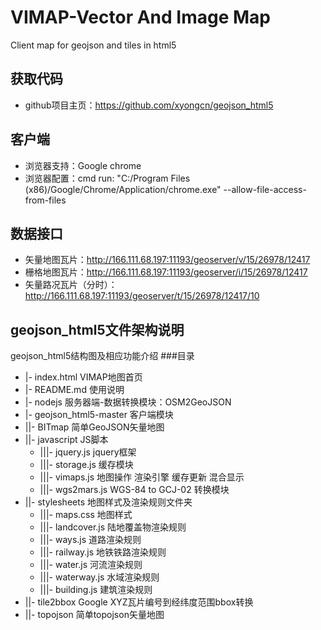 # VIMAP-Vector And Image Map
Client map for geojson and tiles in html5

## 获取代码
* github项目主页：https://github.com/xyongcn/geojson_html5

## 客户端
* 浏览器支持：Google chrome
*  浏览器配置：cmd run: "C:/Program Files (x86)/Google/Chrome/Application/chrome.exe" --allow-file-access-from-files

## 数据接口
* 矢量地图瓦片：http://166.111.68.197:11193/geoserver/v/15/26978/12417
* 栅格地图瓦片：http://166.111.68.197:11193/geoserver/i/15/26978/12417
*  矢量路况瓦片（分时）：http://166.111.68.197:11193/geoserver/t/15/26978/12417/10

## geojson_html5文件架构说明
geojson_html5结构图及相应功能介绍
###目录
* |- index.html VIMAP地图首页
* |- README.md 使用说明
* |- nodejs 服务器端-数据转换模块：OSM2GeoJSON
* |- geojson_html5-master 客户端模块
 * ||- BITmap 简单GeoJSON矢量地图
 * ||- javascript JS脚本
     * |||- jquery.js jquery框架
     * |||- storage.js 缓存模块
     * |||- vimaps.js 地图操作 渲染引擎 缓存更新 混合显示
     * |||- wgs2mars.js WGS-84 to GCJ-02 转换模块
 * ||- stylesheets 地图样式及渲染规则文件夹
     * |||- maps.css 地图样式
     * |||- landcover.js 陆地覆盖物渲染规则
     * |||- ways.js 道路渲染规则
     * |||- railway.js 地铁铁路渲染规则
     * |||- water.js 河流渲染规则
     * |||- waterway.js 水域渲染规则
     * |||- building.js 建筑渲染规则
 * ||- tile2bbox Google XYZ瓦片编号到经纬度范围bbox转换
 * ||- topojson 简单topojson矢量地图